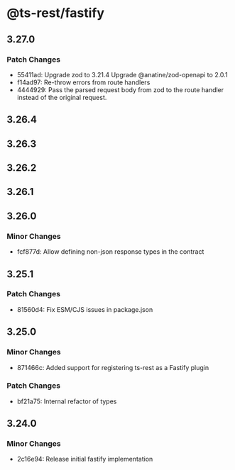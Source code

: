 # @ts-rest/fastify

## 3.27.0

### Patch Changes

- 55411ad: Upgrade zod to 3.21.4
  Upgrade @anatine/zod-openapi to 2.0.1
- f14ad97: Re-throw errors from route handlers
- 4444929: Pass the parsed request body from zod to the route handler instead of the original request.

## 3.26.4

## 3.26.3

## 3.26.2

## 3.26.1

## 3.26.0

### Minor Changes

- fcf877d: Allow defining non-json response types in the contract

## 3.25.1

### Patch Changes

- 81560d4: Fix ESM/CJS issues in package.json

## 3.25.0

### Minor Changes

- 871466c: Added support for registering ts-rest as a Fastify plugin

### Patch Changes

- bf21a75: Internal refactor of types

## 3.24.0

### Minor Changes

- 2c16e94: Release initial fastify implementation
